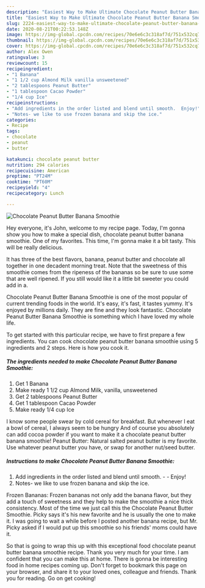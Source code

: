 ```yaml
---
description: "Easiest Way to Make Ultimate Chocolate Peanut Butter Banana Smoothie"
title: "Easiest Way to Make Ultimate Chocolate Peanut Butter Banana Smoothie"
slug: 2224-easiest-way-to-make-ultimate-chocolate-peanut-butter-banana-smoothie
date: 2020-08-21T00:22:53.148Z
image: https://img-global.cpcdn.com/recipes/70e6e6c3c318af7d/751x532cq70/chocolate-peanut-butter-banana-smoothie-recipe-main-photo.jpg
thumbnail: https://img-global.cpcdn.com/recipes/70e6e6c3c318af7d/751x532cq70/chocolate-peanut-butter-banana-smoothie-recipe-main-photo.jpg
cover: https://img-global.cpcdn.com/recipes/70e6e6c3c318af7d/751x532cq70/chocolate-peanut-butter-banana-smoothie-recipe-main-photo.jpg
author: Alex Owen
ratingvalue: 3
reviewcount: 15
recipeingredient:
- "1 Banana"
- "1 1/2 cup Almond Milk vanilla unsweetened"
- "2 tablespoons Peanut Butter"
- "1 tablespoon Cacao Powder"
- "1/4 cup Ice"
recipeinstructions:
- "Add ingredients in the order listed and blend until smooth.  Enjoy!"
- "Notes- we like to use frozen banana and skip the ice."
categories:
- Recipe
tags:
- chocolate
- peanut
- butter

katakunci: chocolate peanut butter 
nutrition: 294 calories
recipecuisine: American
preptime: "PT24M"
cooktime: "PT60M"
recipeyield: "4"
recipecategory: Lunch

---
```



![Chocolate Peanut Butter Banana Smoothie](https://img-global.cpcdn.com/recipes/70e6e6c3c318af7d/751x532cq70/chocolate-peanut-butter-banana-smoothie-recipe-main-photo.jpg)

Hey everyone, it's John, welcome to my recipe page. Today, I'm gonna show you how to make a special dish, chocolate peanut butter banana smoothie. One of my favorites. This time, I'm gonna make it a bit tasty. This will be really delicious.

It has three of the best flavors, banana, peanut butter and chocolate all together in one decadent morning treat. Note that the sweetness of this smoothie comes from the ripeness of the bananas so be sure to use some that are well ripened. If you still would like it a little bit sweeter you could add in a.

Chocolate Peanut Butter Banana Smoothie is one of the most popular of current trending foods in the world. It's easy, it's fast, it tastes yummy. It's enjoyed by millions daily. They are fine and they look fantastic. Chocolate Peanut Butter Banana Smoothie is something which I have loved my whole life.


To get started with this particular recipe, we have to first prepare a few ingredients. You can cook chocolate peanut butter banana smoothie using 5 ingredients and 2 steps. Here is how you cook it.

<!--inarticleads1-->

##### The ingredients needed to make Chocolate Peanut Butter Banana Smoothie:

1. Get 1 Banana
1. Make ready 1 1/2 cup Almond Milk, vanilla, unsweetened
1. Get 2 tablespoons Peanut Butter
1. Get 1 tablespoon Cacao Powder
1. Make ready 1/4 cup Ice


I know some people swear by cold cereal for breakfast. But whenever I eat a bowl of cereal, I always seem to be hungry And of course you absolutely can add cocoa powder if you want to make it a chocolate peanut butter banana smoothie! Peanut Butter: Natural salted peanut butter is my favorite. Use whatever peanut butter you have, or swap for another nut/seed butter. 

<!--inarticleads2-->

##### Instructions to make Chocolate Peanut Butter Banana Smoothie:

1. Add ingredients in the order listed and blend until smooth. -  - Enjoy!
1. Notes- we like to use frozen banana and skip the ice.


Frozen Bananas: Frozen bananas not only add the banana flavor, but they add a touch of sweetness and they help to make the smoothie a nice thick consistency. Most of the time we just call this the Chocolate Peanut Butter Smoothie. Picky says it&#39;s his new favorite and he is usually the one to make it. I was going to wait a while before I posted another banana recipe, but Mr. Picky asked if I would put up this smoothie so his friends&#39; moms could have it. 

So that is going to wrap this up with this exceptional food chocolate peanut butter banana smoothie recipe. Thank you very much for your time. I am confident that you can make this at home. There is gonna be interesting food in home recipes coming up. Don't forget to bookmark this page on your browser, and share it to your loved ones, colleague and friends. Thank you for reading. Go on get cooking!
